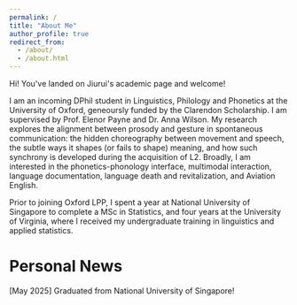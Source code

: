 ```yaml
---
permalink: /
title: "About Me"
author_profile: true
redirect_from: 
  - /about/
  - /about.html
---
```


Hi! You've landed on Jiurui's academic page and welcome!

I am an incoming DPhil student in Linguistics, Philology and Phonetics at the University of Oxford, geneoursly funded by the Clarendon Scholarship.
I am supervised by Prof. Elenor Payne and Dr. Anna Wilson. My research explores the alignment between prosody and gesture in spontaneous communication: the hidden choreography between movement and speech, the subtle ways it shapes (or fails to shape) meaning, and how such synchrony is developed during the acquisition of L2.
Broadly, I am interested in the phonetics-phonology interface, multimodal interaction, language documentation, language death and revitalization, and Aviation English.

Prior to joining Oxford LPP, I spent a year at National University of Singapore to complete a MSc in Statistics, and four years at the University of Virginia, where I received my undergraduate training in linguistics and applied statistics.

Personal News
======
[May 2025] Graduated from National University of Singapore!

